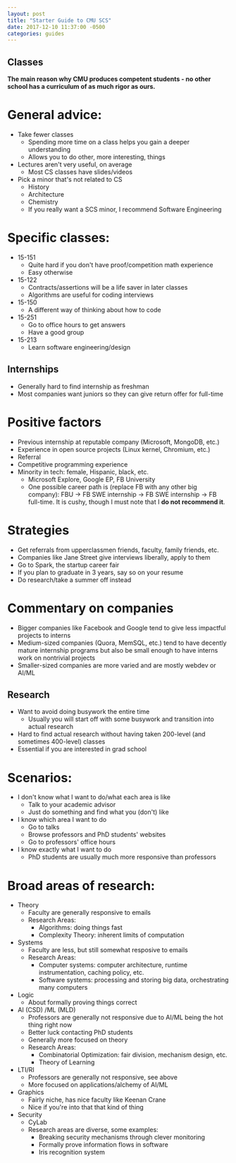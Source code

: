 ```yaml
---
layout: post
title: "Starter Guide to CMU SCS"
date: 2017-12-10 11:37:00 -0500
categories: guides
---
```

## Classes
**The main reason why CMU produces competent students - no other school has a curriculum of as much rigor as ours.**

# General advice:
- Take fewer classes
  * Spending more time on a class helps you gain a deeper understanding
  * Allows you to do other, more interesting, things
- Lectures aren't very useful, on average
  * Most CS classes have slides/videos
- Pick a minor that's not related to CS
  * History
  * Architecture
  * Chemistry
  * If you really want a SCS minor, I recommend Software Engineering

# Specific classes:
- 15-151
  * Quite hard if you don't have proof/competition math experience
  * Easy otherwise
- 15-122
  * Contracts/assertions will be a life saver in later classes
  * Algorithms are useful for coding interviews
- 15-150
  * A different way of thinking about how to code
- 15-251
  * Go to office hours to get answers
  * Have a good group
- 15-213
  * Learn software engineering/design

## Internships

- Generally hard to find internship as freshman
- Most companies want juniors so they can give return offer for full-time

# Positive factors
- Previous internship at reputable company (Microsoft, MongoDB, etc.)
- Experience in open source projects (Linux kernel, Chromium, etc.)
- Referral
- Competitive programming experience
- Minority in tech: female, Hispanic, black, etc.
  * Microsoft Explore, Google EP, FB University
  * One possible career path is (replace FB with any other big company): FBU -> FB SWE internship -> FB SWE internship -> FB full-time. It is cushy, though I must note that I **do not recommend it**.

# Strategies
- Get referrals from upperclassmen friends, faculty, family friends, etc.
- Companies like Jane Street give interviews liberally, apply to them
- Go to Spark, the startup career fair
- If you plan to graduate in 3 years, say so on your resume
- Do research/take a summer off instead

# Commentary on companies
- Bigger companies like Facebook and Google tend to give less impactful projects to interns
- Medium-sized companies (Quora, MemSQL, etc.) tend to have decently mature internship programs but also be small enough to have interns work on nontrivial projects
- Smaller-sized companies are more varied and are mostly webdev or AI/ML

## Research

- Want to avoid doing busywork the entire time
  * Usually you will start off with some busywork and transition into actual research
- Hard to find actual research without having taken 200-level (and sometimes 400-level) classes
- Essential if you are interested in grad school

# Scenarios:
- I don't know what I want to do/what each area is like
  * Talk to your academic advisor
  * Just do something and find what you (don't) like
- I know which area I want to do
  * Go to talks
  * Browse professors and PhD students' websites
  * Go to professors' office hours
- I know exactly what I want to do
  * PhD students are usually much more responsive than professors

# Broad areas of research:
- Theory
  * Faculty are generally responsive to emails
  * Research Areas:
    + Algorithms: doing things fast
    + Complexity Theory: inherent limits of computation
- Systems
  * Faculty are less, but still somewhat resposive to emails
  * Research Areas:
    + Computer systems: computer architecture, runtime instrumentation, caching policy, etc.
    + Software systems: processing and storing big data, orchestrating many computers
- Logic
  * About formally proving things correct
- AI (CSD) /ML (MLD)
  * Professors are generally not responsive due to AI/ML being the hot thing right now
  * Better luck contacting PhD students
  * Generally more focused on theory
  * Research Areas:
    + Combinatorial Optimization: fair division, mechanism design, etc.
    + Theory of Learning
- LTI/RI
  * Professors are generally not responsive, see above
  * More focused on applications/alchemy of AI/ML
- Graphics
  * Fairly niche, has nice faculty like Keenan Crane
  * Nice if you're into that that kind of thing
- Security
  * CyLab
  * Research areas are diverse, some examples:
    + Breaking security mechanisms through clever monitoring
    + Formally prove information flows in software
    + Iris recognition system
